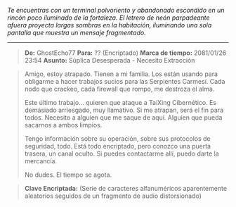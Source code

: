 _Te encuentras con un terminal polvoriento y abandonado escondido en un rincón poco iluminado de la fortaleza. El letrero de neón parpadeante afuera proyecta largas sombras en la habitación, iluminando una sola pantalla que muestra un mensaje fragmentado._

---

> **De:** GhostEcho77
> **Para:** ?? (Encriptado)
> **Marca de tiempo:** 2081/01/26 23:54
> **Asunto:** Súplica Desesperada - Necesito Extracción

> Amigo, estoy atrapado. Tienen a mi familia. Los están usando para obligarme a hacer trabajos sucios para las Serpientes Carmesí. Cada nodo que crackeo, cada firewall que rompo, me destroza el alma.
>
> Este último trabajo... quieren que ataque a TaiXing Cibernético. Es demasiado arriesgado, muy llamativo. Si me atrapan, será el fin para todos. Necesito a alguien que me saque de aquí. Alguien que pueda sacarnos a ambos limpios.
>
> Tengo información sobre su operación, sobre sus protocolos de seguridad, todo. Está todo encriptado, pero conozco una puerta trasera, un canal oculto. Si puedes contactarme allí, puedo darte la mercancía.
>
> No dudes. El tiempo se agota.

> **Clave Encriptada:** (Serie de caracteres alfanuméricos aparentemente aleatorios seguidos de un fragmento de audio distorsionado)
